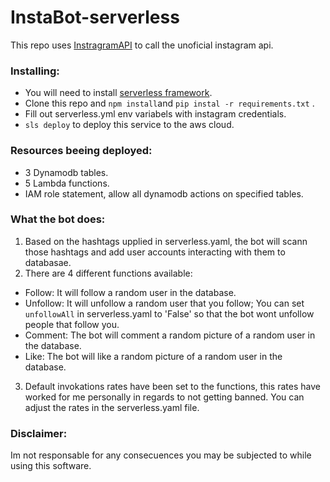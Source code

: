 # InstaBot-serverless

This repo uses [InstragramAPI](https://github.com/LevPasha/Instagram-API-python) to call the unoficial instagram api.

### Installing:
* You will need to install [serverless framework](https://serverless.com/).
* Clone this repo and `npm install`and `pip instal -r requirements.txt` .
* Fill out serverless.yml env variabels with instagram credentials.
* `sls deploy` to deploy this service to the aws cloud.

### Resources beeing deployed:
* 3 Dynamodb tables.
* 5 Lambda functions.
* IAM role statement, allow all dynamodb actions on specified tables.

### What the bot does:
1. Based on the hashtags upplied in serverless.yaml, the bot will scann those hashtags and add user accounts interacting with them to databasae. 
2. There are 4 different functions available:
- Follow: It will follow a random user in the database.
- Unfollow: It will unfollow a random user that you follow; You can set `unfollowAll` in serverless.yaml to 'False' so that the bot wont unfollow people that follow you.
- Comment: The bot will comment a random picture of a random user in the database.
- Like: The bot will like a random picture of a random user in the database.
3. Default invokations rates have been set to the functions, this rates have worked for me personally in regards to not getting banned. You can adjust the rates in the serverless.yaml file.

### Disclaimer:
Im not responsable for any consecuences you may be subjected to while using this  software.
